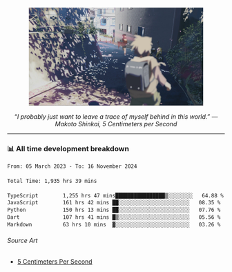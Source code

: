 <p align="center"><img src="asset/header.jpg" width="80%"/></p>
<p align="center"><i>“I probably just want to leave a trace of myself behind in this world.” ― Makoto Shinkai, 5 Centimeters per Second</i></p>

---
<!--
<details>
  <summary>📃 My Resume</summary>

### Education

- 📖 **Computer Science**\
📆 10/2021 - present\
📍 **Thang Long University** - Hoang Mai, Hanoi, Vietnam

### Experience

<img align="right" src="https://img.shields.io/badge/Figma-F24E1E?style=flat&logo=figma&logoColor=white"/>
<img align="right" src="https://img.shields.io/badge/node.js-6DA55F?style=flat&logo=node.js&logoColor=white"/>
<img align="right" src="https://img.shields.io/badge/Next.js-black?style=flat&logo=next.js&logoColor=white"/>
<img align="right" src="https://img.shields.io/badge/TypeScript-007ACC?style=flat&logo=typescript&logoColor=white"/>


- 👨‍💻 **Frontend Web Intern**\
📆 07/2023 - present\
📍 **MQ ICT Solutions** - Hoang Mai, Hanoi, Vietnam
</details> 
-->

### 📊 All time development breakdown

<!--START_SECTION:waka-->

```txt
From: 05 March 2023 - To: 16 November 2024

Total Time: 1,935 hrs 39 mins

TypeScript        1,255 hrs 47 mins████████████████▒░░░░░░░░   64.88 %
JavaScript        161 hrs 42 mins ██░░░░░░░░░░░░░░░░░░░░░░░   08.35 %
Python            150 hrs 13 mins ██░░░░░░░░░░░░░░░░░░░░░░░   07.76 %
Dart              107 hrs 41 mins █▒░░░░░░░░░░░░░░░░░░░░░░░   05.56 %
Markdown          63 hrs 10 mins  ▓░░░░░░░░░░░░░░░░░░░░░░░░   03.26 %
```

<!--END_SECTION:waka-->

###### Source Art

-  [5 Centimeters Per Second](https://wallhaven.cc/w/nrowq1)

